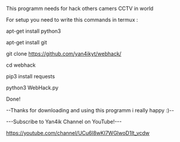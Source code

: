 This programm needs for hack others camers CCTV in world

For setup you need to write this commands in termux :

apt-get install python3

apt-get install git

git clone https://github.com/yan4ikyt/webhack/

cd webhack

pip3 install requests

python3 WebHack.py

Done!


--Thanks for downloading and using this programm i really happy :)--

---Subscribe to Yan4ik Channel on YouTube!---

https://youtube.com/channel/UCu6l8wKI7WGlwoD1It_vcdw
